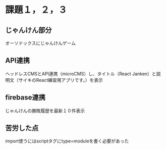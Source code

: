 # 課題１，２，３

## じゃんけん部分
オーソドックスにじゃんけんゲーム

## API連携
ヘッドレスCMSとAPI連携（microCMS）し、タイトル（React Janken）と説明文（サイキのReact練習用アプリです。）を表示

## firebase連携
じゃんけんの勝敗履歴を最新１０件表示

## 苦労した点
import使うにはscriptタグにtype=moduleを書く必要があった